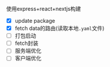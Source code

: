 使用express+react+nextjs构建

- [x] update package
- [x] fetch data的路由(读取本地`.yaml`文件)
- [ ] 打包启动
- [ ] fetch封装
- [ ] 服务端优化
- [ ] 客户端优化
